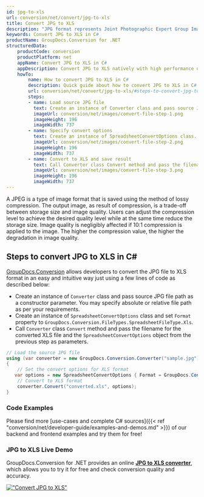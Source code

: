 ```yaml
---
id: jpg-to-xls
url: conversion/net/convert/jpg-to-xls
title: Convert JPG to XLS
description: "JPG format represents Joint Photographic Expert Group Image File with .jpg extension. Learn how to convert JPG to XLS file programmatically in C# language using GroupDocs.Conversion for .NET library."
keywords: Convert JPG to XLS in C#
productName: GroupDocs.Conversion for .NET
structuredData:
    productCode: conversion
    productPlatform: net
    appName: Convert JPG to XLS in C#
    appDescription: Convert JPG to XLS natively with high performance using C# language and server side GroupDocs.Conversion for .NET APIs, without the use of any software like Microsoft or Open Office.
    howTo:
        name: How to convert JPG to XLS in C# 
        description: Quick guide about how to convert JPG to XLS in C# with high performance and accuracy.
        url: conversion/net/convert/jpg-to-xls/#steps-to-convert-jpg-to-xls-in-c
        steps:
        - name: Load source JPG file 
          text: Create an instance of Converter class and pass source JPG file path as a constructor parameter. You may specify absolute or relative file path as per your requirements. 
          imageUrl: conversion/net/images/convert-file-step-1.png
          imageHeight: 196
          imageWidth: 737
        - name: Specify convert options 
          text: Create an instance of SpreadsheetConvertOptions class.
          imageUrl: conversion/net/images/convert-file-step-2.png
          imageHeight: 196
          imageWidth: 737
        - name: Convert to XLS and save result 
          text: Call Converter class Convert method and pass the filename for the converted HTML file and the SpreadsheetConvertOptions object from the previous step as parameters.
          imageUrl: conversion/net/images/convert-file-step-3.png
          imageHeight: 196
          imageWidth: 737
---
```


A JPEG is a type of image format that is saved using the method of lossy compression. The output image, as result of compression, is a trade-off between storage size and image quality. Users can adjust the compression level to achieve the desired quality level while at the same time reduce the storage size. Image quality is negligibly affected if 10:1 compression is applied to the image.  The higher the compression value, the higher the degradation in image quality.

## Steps to convert JPG to XLS in C#

[GroupDocs.Conversion](https://products.groupdocs.com/conversion/net) allows developers to convert the JPG file to XLS format in an easy and intuitive way just using a few lines of code as described below:

* Create an instance of `Converter` class and pass source JPG file path as a constructor parameter. You may specify absolute or relative file path as per your requirements. 
* Create an instance of `SpreadsheetConvertOptions` class and set `Format` property to `GroupDocs.Conversion.FileTypes.SpreadsheetFileType.Xls`.
* Call `Converter` class `Convert` method and pass the filename for the converted XLS file and the `SpreadsheetConvertOptions` object from the previous step as parameters.

```csharp
// Load the source JPG file
using (var converter = new GroupDocs.Conversion.Converter("sample.jpg"))
{
    // Set the convert options for XLS format
   var options = new SpreadsheetConvertOptions { Format = GroupDocs.Conversion.FileTypes.SpreadsheetFileType.Xls };
    // Convert to XLS format
    converter.Convert("converted.xls", options);
}
```

### Code Examples

Please find more [use-cases and complete C# sources]({{< ref "conversion/net/developer-guide/examples-and-demos.md" >}}) of our backend and frontend examples and try them for free!

### JPG to XLS Live Demo

GroupDocs.Conversion for .NET provides an online [**JPG to XLS converter**](https://products.groupdocs.app/conversion/jpg-to-xls), which allows you to try it for free and check conversion quality and accuracy.

[!["Convert JPG to XLS"](conversion/net/images/convert-to-xls/convert-jpg-to-xls.png)](https://products.groupdocs.app/conversion/jpg-to-xls)